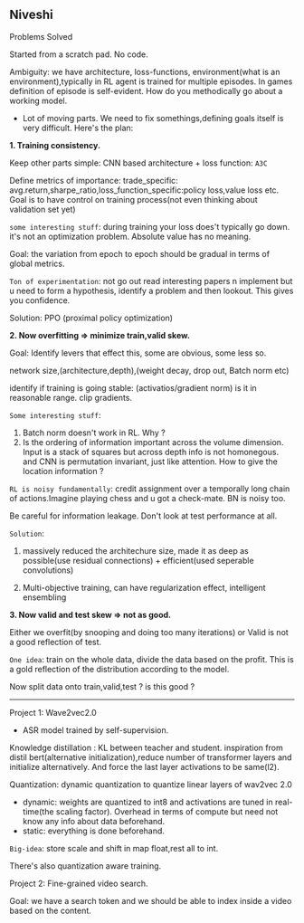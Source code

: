 ## Niveshi

Problems Solved

Started from a scratch pad. No code.

Ambiguity: we have architecture, loss-functions, environment(what is an environment),typically in RL agent is trained for multiple episodes. In games definition of episode is self-evident. How do you methodically go about a working model.

- Lot of moving parts. We need to fix somethings,defining goals itself is very difficult.
Here's the plan:

**1. Training consistency.**

Keep other parts simple: CNN based architecture + loss function: `A3C`

Define metrics of importance: trade_specific: avg.return,sharpe_ratio,loss_function_specific:policy loss,value loss etc.
Goal is to have control on training process(not even thinking about validation set yet)

`some interesting stuff`: during training your loss does't typically go down. it's not an optimization problem. Absolute value has no meaning.

Goal: the variation from epoch to epoch should be gradual in terms of global metrics.

`Ton of experimentation`: not go out read interesting papers n implement but u need to form a hypothesis, identify a problem and then lookout. This gives you confidence.

Solution: PPO (proximal policy optimization)


**2. Now overfitting => minimize train,valid skew.**

Goal: Identify levers that effect this, some are obvious, some less so.

network size,(architecture,depth),(weight decay, drop out, Batch norm etc)

identify if training is going stable: (activatios/gradient norm) is it in reasonable range. clip gradients.

`Some interesting stuff`: 

1. Batch norm doesn't work in RL. Why ?
2. Is the ordering of information important across the volume dimension. Input is a stack of squares but across depth info is not homonegous. and CNN is permutation invariant, just like attention. How to give the location information ?

`RL is noisy fundamentally`: credit assignment over a temporally long chain of actions.Imagine playing chess and u got a check-mate. BN is noisy too.

Be careful for information leakage. Don't look at test performance at all.

`Solution`: 

1. massively reduced the architechure size, made it as deep as possible(use residual connections) + efficient(used seperable convolutions)

2. Multi-objective training, can have regularization effect, intelligent ensembling



**3. Now valid and test skew => not as good.**

Either we overfit(by snooping and doing too many iterations) or Valid is not a good reflection of test.

`One idea`: train on the whole data, divide the data based on the profit. This is a gold reflection of the distribution according to the model.

Now split data onto train,valid,test ? is this good ?

------------------------------

Project 1: Wave2vec2.0

- ASR model trained by self-supervision.

Knowledge distillation : KL between teacher and student. inspiration from distil bert(alternative initialization),reduce number of transformer layers and initialize alternatively. And force the last layer activations to be same(l2).

Quantization: dynamic quantization to quantize linear layers of wav2vec 2.0

- dynamic: weights are quantized to int8 and activations are tuned in real-time(the scaling factor). Overhead in terms of compute but need not know any info about data beforehand.
- static: everything is done beforehand.

`Big-idea`: store scale and shift in map float,rest all  to int.

There's also quantization aware training.

Project 2: Fine-grained video search.

Goal: we have a search token and we should be able to index inside a video based on the content.










